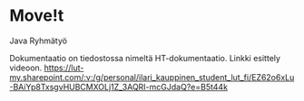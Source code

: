 # Move!t
Java Ryhmätyö

Dokumentaatio on tiedostossa nimeltä HT-dokumentaatio.
Linkki esittely videoon.
https://lut-my.sharepoint.com/:v:/g/personal/ilari_kauppinen_student_lut_fi/EZ62o6xLu-BAiYp8TxsgvHUBCMXOLj1Z_3AQRI-mcGJdaQ?e=B5t44k
